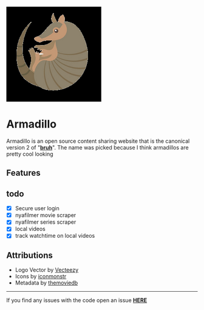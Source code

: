 ![](https://raw.githubusercontent.com/ffamilyfriendly/Armadillo/master/favicon.png)

# Armadillo
Armadillo is an open source content sharing website that is the canonical version 2 of "**[bruh](https://github.com/ffamilyfriendly/bruh)**".
The name was picked because I think armadillos are pretty cool looking

## Features


## todo
- [X] Secure user login
- [X] nyafilmer movie scraper
- [X] nyafilmer series scraper
- [X] local videos
- [X] track watchtime on local videos

## Attributions
- Logo Vector by [Vecteezy](https://www.vecteezy.com/free-vector/animals)
- Icons by [iconmonstr](https://iconmonstr.com/)
- Metadata by [themoviedb](https://www.themoviedb.org/)

---
If you find any issues with the code open an issue [**HERE**](https://github.com/ffamilyfriendly/Armadillo/issues)